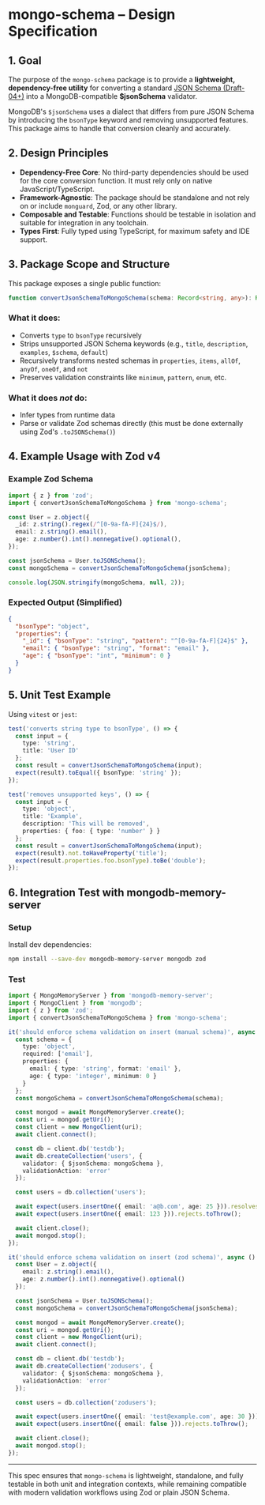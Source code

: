 # mongo-schema – Design Specification

## 1. Goal

The purpose of the `mongo-schema` package is to provide a **lightweight, dependency-free utility** for converting a standard [JSON Schema (Draft-04+)](https://json-schema.org/) into a MongoDB-compatible **\$jsonSchema** validator.

MongoDB's `$jsonSchema` uses a dialect that differs from pure JSON Schema by introducing the `bsonType` keyword and removing unsupported features. This package aims to handle that conversion cleanly and accurately.

## 2. Design Principles

* **Dependency-Free Core**: No third-party dependencies should be used for the core conversion function. It must rely only on native JavaScript/TypeScript.
* **Framework-Agnostic**: The package should be standalone and not rely on or include `monguard`, Zod, or any other library.
* **Composable and Testable**: Functions should be testable in isolation and suitable for integration in any toolchain.
* **Types First**: Fully typed using TypeScript, for maximum safety and IDE support.

## 3. Package Scope and Structure

This package exposes a single public function:

```ts
function convertJsonSchemaToMongoSchema(schema: Record<string, any>): Record<string, any>
```

### What it does:

* Converts `type` to `bsonType` recursively
* Strips unsupported JSON Schema keywords (e.g., `title`, `description`, `examples`, `$schema`, `default`)
* Recursively transforms nested schemas in `properties`, `items`, `allOf`, `anyOf`, `oneOf`, and `not`
* Preserves validation constraints like `minimum`, `pattern`, `enum`, etc.

### What it does *not* do:

* Infer types from runtime data
* Parse or validate Zod schemas directly (this must be done externally using Zod's `.toJSONSchema()`)

## 4. Example Usage with Zod v4

### Example Zod Schema

```ts
import { z } from 'zod';
import { convertJsonSchemaToMongoSchema } from 'mongo-schema';

const User = z.object({
  _id: z.string().regex(/^[0-9a-fA-F]{24}$/),
  email: z.string().email(),
  age: z.number().int().nonnegative().optional(),
});

const jsonSchema = User.toJSONSchema();
const mongoSchema = convertJsonSchemaToMongoSchema(jsonSchema);

console.log(JSON.stringify(mongoSchema, null, 2));
```

### Expected Output (Simplified)

```json
{
  "bsonType": "object",
  "properties": {
    "_id": { "bsonType": "string", "pattern": "^[0-9a-fA-F]{24}$" },
    "email": { "bsonType": "string", "format": "email" },
    "age": { "bsonType": "int", "minimum": 0 }
  }
}
```

## 5. Unit Test Example

Using `vitest` or `jest`:

```ts
test('converts string type to bsonType', () => {
  const input = {
    type: 'string',
    title: 'User ID'
  };
  const result = convertJsonSchemaToMongoSchema(input);
  expect(result).toEqual({ bsonType: 'string' });
});

test('removes unsupported keys', () => {
  const input = {
    type: 'object',
    title: 'Example',
    description: 'This will be removed',
    properties: { foo: { type: 'number' } }
  };
  const result = convertJsonSchemaToMongoSchema(input);
  expect(result).not.toHaveProperty('title');
  expect(result.properties.foo.bsonType).toBe('double');
});
```

## 6. Integration Test with mongodb-memory-server

### Setup

Install dev dependencies:

```bash
npm install --save-dev mongodb-memory-server mongodb zod
```

### Test

```ts
import { MongoMemoryServer } from 'mongodb-memory-server';
import { MongoClient } from 'mongodb';
import { z } from 'zod';
import { convertJsonSchemaToMongoSchema } from 'mongo-schema';

it('should enforce schema validation on insert (manual schema)', async () => {
  const schema = {
    type: 'object',
    required: ['email'],
    properties: {
      email: { type: 'string', format: 'email' },
      age: { type: 'integer', minimum: 0 }
    }
  };
  const mongoSchema = convertJsonSchemaToMongoSchema(schema);

  const mongod = await MongoMemoryServer.create();
  const uri = mongod.getUri();
  const client = new MongoClient(uri);
  await client.connect();

  const db = client.db('testdb');
  await db.createCollection('users', {
    validator: { $jsonSchema: mongoSchema },
    validationAction: 'error'
  });

  const users = db.collection('users');

  await expect(users.insertOne({ email: 'a@b.com', age: 25 })).resolves.toBeTruthy();
  await expect(users.insertOne({ email: 123 })).rejects.toThrow();

  await client.close();
  await mongod.stop();
});

it('should enforce schema validation on insert (zod schema)', async () => {
  const User = z.object({
    email: z.string().email(),
    age: z.number().int().nonnegative().optional()
  });

  const jsonSchema = User.toJSONSchema();
  const mongoSchema = convertJsonSchemaToMongoSchema(jsonSchema);

  const mongod = await MongoMemoryServer.create();
  const uri = mongod.getUri();
  const client = new MongoClient(uri);
  await client.connect();

  const db = client.db('testdb');
  await db.createCollection('zodusers', {
    validator: { $jsonSchema: mongoSchema },
    validationAction: 'error'
  });

  const users = db.collection('zodusers');

  await expect(users.insertOne({ email: 'test@example.com', age: 30 })).resolves.toBeTruthy();
  await expect(users.insertOne({ email: false })).rejects.toThrow();

  await client.close();
  await mongod.stop();
});
```

---

This spec ensures that `mongo-schema` is lightweight, standalone, and fully testable in both unit and integration contexts, while remaining compatible with modern validation workflows using Zod or plain JSON Schema.
